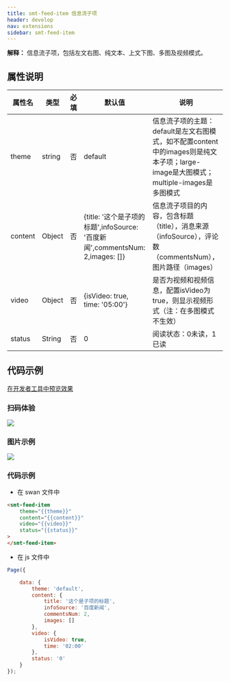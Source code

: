 ```yaml
---
title: smt-feed-item 信息流子项
header: develop
nav: extensions
sidebar: smt-feed-item
---
```


**解释：** 信息流子项，包括左文右图、纯文本、上文下图、多图及视频模式。


##  属性说明 

|属性名 | 类型 | 必填 | 默认值 |说明 |
|---|---|---|---|---|
|theme |string |否|default|信息流子项的主题：default是左文右图模式，如不配置content中的images则是纯文本子项；large-image是大图模式；multiple-images是多图模式|
|content |Object |否|{title: &#39;这个是子项的标题&#39;,infoSource: &#39;百度新闻&#39;,commentsNum: 2,images: []}|信息流子项目的内容，包含标题（title），消息来源（infoSource），评论数（commentsNum），图片路径（images）|
|video |Object |否|{isVideo: true, time: &#39;05:00&#39;}|是否为视频和视频信息，配置isVideo为true，则显示视频形式（注：在多图模式不生效）|
|status |String |否|0|阅读状态：0未读，1已读|

## 代码示例

<a href="swanide://fragment/afebdafc13cda2201207a3d6721577481577175550244" title="在开发者工具中预览效果" target="_self">在开发者工具中预览效果</a>

### 扫码体验

<img src="https://b.bdstatic.com/miniapp/assets/images/doc_demo/smt-feed-item.png"  class="demo-qrcode-image" />

###  图片示例 

<div class="m-doc-custom-examples">
    <div class="m-doc-custom-examples-correct">
        <img src="https://b.bdstatic.com/miniapp/images/smt-feed-item.gif">
    </div>  
</div>

###  代码示例

* 在 swan 文件中

```html
<smt-feed-item 
    theme="{{theme}}"
    content="{{content}}" 
    video="{{video}}"
    status="{{status}}"
>
</smt-feed-item>
```


* 在 js 文件中

```javascript
Page({ 

    data: {
        theme: 'default',
        content: {
            title: '这个是子项的标题',
            infoSource: '百度新闻',
            commentsNum: 2,
            images: []
        },
        video: {
            isVideo: true,
            time: '02:00'
        },
        status: '0'
    }
});

```




